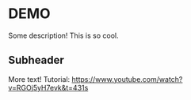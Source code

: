 # DEMO

Some description!
This is so cool.

## Subheader

More text!
Tutorial: https://www.youtube.com/watch?v=RGOj5yH7evk&t=431s